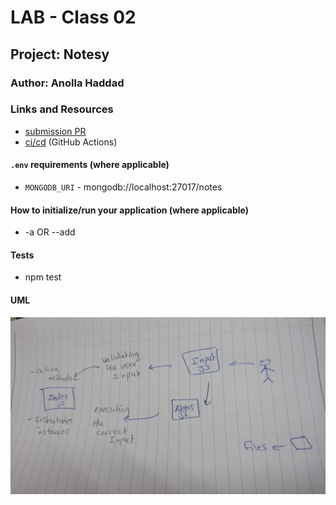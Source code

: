 # LAB - Class 02

## Project: Notesy

### Author: Anolla Haddad

### Links and Resources

- [submission PR](https://github.com/401-advanced-javascript-Anolla/notes-app/pull/4)
- [ci/cd](https://github.com/401-advanced-javascript-Anolla/notes-app/runs/694387426) (GitHub Actions)


#### `.env` requirements (where applicable)

- `MONGODB_URI` - mongodb://localhost:27017/notes

#### How to initialize/run your application (where applicable)

- -a <your note goes here> OR --add <your note goes here>


#### Tests

- npm test

#### UML

![UML Diagram](UML.JPG)